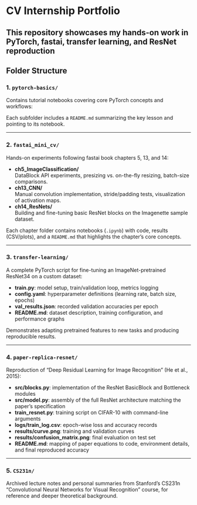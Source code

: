 # CV Internship Portfolio

This repository showcases my hands-on work in PyTorch, fastai, transfer learning, and ResNet reproduction
---
## Folder Structure

### 1. `pytorch-basics/`
Contains tutorial notebooks covering core PyTorch concepts and workflows:

Each subfolder includes a `README.md` summarizing the key lesson and pointing to its notebook.

---

### 2. `fastai_mini_cv/`
Hands-on experiments following fastai book chapters 5, 13, and 14:
- **ch5_ImageClassification/**  
  DataBlock API experiments, presizing vs. on-the-fly resizing, batch-size comparisons.  
- **ch13_CNN/**  
  Manual convolution implementation, stride/padding tests, visualization of activation maps.  
- **ch14_ResNets/**  
  Building and fine-tuning basic ResNet blocks on the Imagenette sample dataset.  

Each chapter folder contains notebooks (`.ipynb`) with code, results (CSV/plots), and a `README.md` that highlights the chapter’s core concepts.

---

### 3. `transfer-learning/`
A complete PyTorch script for fine-tuning an ImageNet-pretrained ResNet34 on a custom dataset:
- **train.py**: model setup, train/validation loop, metrics logging  
- **config.yaml**: hyperparameter definitions (learning rate, batch size, epochs)  
- **val_results.json**: recorded validation accuracies per epoch  
- **README.md**: dataset description, training configuration, and performance graphs  

Demonstrates adapting pretrained features to new tasks and producing reproducible results.

---

### 4. `paper-replica-resnet/`
Reproduction of “Deep Residual Learning for Image Recognition” (He et al., 2015):
- **src/blocks.py**: implementation of the ResNet BasicBlock and Bottleneck modules  
- **src/model.py**: assembly of the full ResNet architecture matching the paper’s specification  
- **train_resnet.py**: training script on CIFAR-10 with command-line arguments  
- **logs/train_log.csv**: epoch-wise loss and accuracy records  
- **results/curve.png**: training and validation curves  
- **results/confusion_matrix.png**: final evaluation on test set  
- **README.md**: mapping of paper equations to code, environment details, and final reproduced accuracy  

---

### 5. `CS231n/`
Archived lecture notes and personal summaries from Stanford’s CS231n “Convolutional Neural Networks for Visual Recognition” course, for reference and deeper theoretical background.

